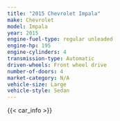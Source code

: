 ```yaml
---
title: "2015 Chevrolet Impala"
make: Chevrolet
model: Impala
year: 2015
engine-fuel-type: regular unleaded
engine-hp: 195
engine-cylinders: 4
transmission-type: Automatic
driven-wheels: Front wheel drive
number-of-doors: 4
market-category: N/A
vehicle-size: Large
vehicle-style: Sedan
---
```


{{< car_info >}}
